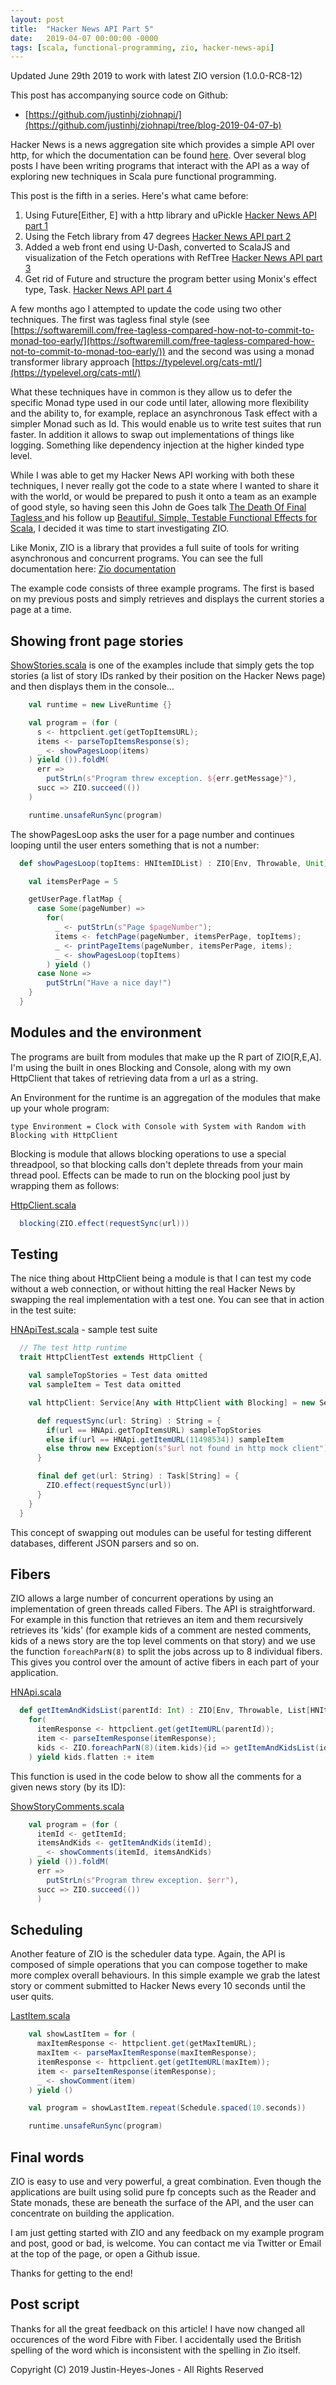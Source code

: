 ```yaml
---
layout: post
title:  "Hacker News API Part 5"
date:   2019-04-07 00:00:00 -0000
tags: [scala, functional-programming, zio, hacker-news-api]
---
```


Updated June 29th 2019 to work with latest ZIO version (1.0.0-RC8-12)

This post has accompanying source code on Github:

- [https://github.com/justinhj/ziohnapi/](https://github.com/justinhj/ziohnapi/tree/blog-2019-04-07-b)

Hacker News is a news aggregation site which provides a simple API over http, for which the documentation can be found [here](https://github.com/HackerNews/API). Over several blog posts I have been writing programs that interact with the API as a way of exploring new techniques in Scala pure functional programming.

This post is the fifth in a series. Here's what came before:

1. Using Future[Either, E] with a http library and uPickle [Hacker News API part 1](/2017/07/26/hacker-news-api-1.html)
2. Using the Fetch library from 47 degrees [Hacker News API part 2](/2017/07/30/hacker-news-api-2.html)
3. Added a web front end using U-Dash, converted to ScalaJS and visualization of the Fetch operations with RefTree [Hacker News API part 3](/2017/10/11/hacker-news-api-3.html)
4. Get rid of Future and structure the program better using Monix's effect type, Task. [Hacker News API part 4](/2018/05/05/hacker-news-api-4.html)

A few months ago I attempted to update the code using two other techniques. The first was tagless final style (see [https://softwaremill.com/free-tagless-compared-how-not-to-commit-to-monad-too-early/](https://softwaremill.com/free-tagless-compared-how-not-to-commit-to-monad-too-early/)) and the second was using a monad transformer library approach [https://typelevel.org/cats-mtl/](https://typelevel.org/cats-mtl/)

What these techniques have in common is they allow us to defer the specific Monad type used in our code until later, allowing more flexibility and the ability to, for example, replace an asynchronous Task effect with a simpler Monad such as Id. This would enable us to write test suites that run faster. In addition it allows to swap out implementations of things like logging. Something like dependency injection at the higher kinded type level.

While I was able to get my Hacker News API working with both these techniques, I never really got the code to a state where I wanted to share it with the world, or would be prepared to push it onto a team as an example of good style, so having seen this John de Goes talk [The Death Of Final Tagless ](https://skillsmatter.com/skillscasts/13247-scala-matters) and his follow up [Beautiful, Simple, Testable Functional Effects for Scala](http://degoes.net/articles/zio-environment), I decided it was time to start investigating ZIO.

Like Monix, ZIO is a library that provides a full suite of tools for writing asynchronous and concurrent programs. You can see the full documentation here: [Zio documentation](https://scalaz.github.io/scalaz-zio/)

The example code consists of three example programs. The first is based on my previous posts and simply retrieves and displays the current stories a page at a time.

## Showing front page stories

[ShowStories.scala](https://github.com/justinhj/ziohnapi/blob/blog-2019-04-07-b/src/main/scala/examples/ShowStories.scala) is one of the examples include that simply gets the top stories (a list of story IDs ranked by their position on the Hacker News page) and then displays them in the console...

```scala
    val runtime = new LiveRuntime {}

    val program = (for (
      s <- httpclient.get(getTopItemsURL);
      items <- parseTopItemsResponse(s);
      _ <- showPagesLoop(items)
    ) yield ()).foldM(
      err =>
        putStrLn(s"Program threw exception. ${err.getMessage}"),
      succ => ZIO.succeed(())
    )

    runtime.unsafeRunSync(program)
```

The showPagesLoop asks the user for a page number and continues looping until the user enters something that is not a number:

```scala
  def showPagesLoop(topItems: HNItemIDList) : ZIO[Env, Throwable, Unit] = {

    val itemsPerPage = 5

    getUserPage.flatMap {
      case Some(pageNumber) =>
        for(
          _ <- putStrLn(s"Page $pageNumber");
          items <- fetchPage(pageNumber, itemsPerPage, topItems);
          _ <- printPageItems(pageNumber, itemsPerPage, items);
          _ <- showPagesLoop(topItems)
        ) yield ()
      case None =>
        putStrLn("Have a nice day!")
    }
  }
```

## Modules and the environment

The programs are built from modules that make up the R part of ZIO[R,E,A]. I'm using the built in ones Blocking and Console, along with my own HttpClient that takes of retrieving data from a url as a string.

An Environment for the runtime is an aggregation of the modules that make up your whole program:

`type Environment = Clock with Console with System with Random with Blocking with HttpClient`

Blocking is module that allows blocking operations to use a special threadpool, so that blocking calls don't deplete threads from your main thread pool. Effects can be made to run on the blocking pool just by wrapping them as follows:

[HttpClient.scala](https://github.com/justinhj/ziohnapi/blob/blog-2019-04-07-b/src/main/scala/org/justinhj/httpclient/HttpClient.scala)

```scala
  blocking(ZIO.effect(requestSync(url)))
```

## Testing

The nice thing about HttpClient being a module is that I can test my code without a web connection, or without hitting the real Hacker News by swapping the real implementation with a test one. You can see that in action in the test suite:

[HNApiTest.scala](https://github.com/justinhj/ziohnapi/blob/blog-2019-04-07-b/src/test/scala/org/justinhj/HNApiTest.scala) - sample test suite
```scala
  // The test http runtime
  trait HttpClientTest extends HttpClient {

    val sampleTopStories = Test data omitted
    val sampleItem = Test data omitted

    val httpClient: Service[Any with HttpClient with Blocking] = new Service[Any with HttpClient with Blocking] {

      def requestSync(url: String) : String = {
        if(url == HNApi.getTopItemsURL) sampleTopStories
        else if(url == HNApi.getItemURL(11498534)) sampleItem
        else throw new Exception(s"$url not found in http mock client")
      }

      final def get(url: String) : Task[String] = {
        ZIO.effect(requestSync(url))
      }
    }
  }

```

This concept of swapping out modules can be useful for testing different databases, different JSON parsers and so on.

## Fibers

ZIO allows a large number of concurrent operations by using an implementation of green threads called Fibers. The API is straightforward. For example in this function that retrieves an item and them recursively retrieves its 'kids' (for example kids of a comment are nested comments, kids of a news story are the top level comments on that story) and we use the function `foreachParN(8)` to split the jobs across up to 8 individual fibers. This gives you control over the amount of active fibers in each part of your application.

[HNApi.scala](https://github.com/justinhj/ziohnapi/blob/2a7e5d634813afd43f6c9e306807c69186138c28/src/main/scala/org/justinhj/hnapi/HNApi.scala#L126)

```scala
  def getItemAndKidsList(parentId: Int) : ZIO[Env, Throwable, List[HNItem]] =
    for(
      itemResponse <- httpclient.get(getItemURL(parentId));
      item <- parseItemResponse(itemResponse);
      kids <- ZIO.foreachParN(8)(item.kids){id => getItemAndKidsList(id)}
    ) yield kids.flatten :+ item
```

This function is used in the code below to show all the comments for a given news story (by its ID):

[ShowStoryComments.scala](https://github.com/justinhj/ziohnapi/blob/blog-2019-04-07-b/src/main/scala/examples/ShowStoryComments.scala)

```scala
    val program = (for (
      itemId <- getItemId;
      itemsAndKids <- getItemAndKids(itemId);
      _ <- showComments(itemId, itemsAndKids)
    ) yield ()).foldM(
      err =>
        putStrLn(s"Program threw exception. $err"),
      succ => ZIO.succeed(())
	  )
```

## Scheduling

Another feature of ZIO is the scheduler data type. Again, the API is composed of simple operations that you can compose together to make more complex overall behaviours. In this simple example we grab the latest story or comment submitted to Hacker News every 10 seconds until the user quits.

[LastItem.scala](https://github.com/justinhj/ziohnapi/blob/blog-2019-04-07-b/src/main/scala/examples/LastItem.scala)

```scala
    val showLastItem = for (
      maxItemResponse <- httpclient.get(getMaxItemURL);
      maxItem <- parseMaxItemResponse(maxItemResponse);
      itemResponse <- httpclient.get(getItemURL(maxItem));
      item <- parseItemResponse(itemResponse);
      _ <- showComment(item)
    ) yield ()

    val program = showLastItem.repeat(Schedule.spaced(10.seconds))

    runtime.unsafeRunSync(program)
```

## Final words

ZIO is easy to use and very powerful, a great combination. Even though the applications are built using solid pure fp concepts such as the Reader and State monads, these are beneath the surface of the API, and the user can concentrate on building the application.

I am just getting started with ZIO and any feedback on my example program and post, good or bad, is welcome. You can contact me via Twitter or Email at the top of the page, or open a Github issue.

Thanks for getting to the end!

## Post script

Thanks for all the great feedback on this article! I have now changed all occurences of the word Fibre with Fiber. I accidentally used the British spelling of the word which is inconsistent with the spelling in Zio itself.

Copyright (C) 2019 Justin-Heyes-Jones - All Rights Reserved
